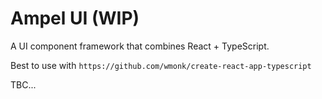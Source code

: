 # Ampel UI (WIP)

A UI component framework that combines React + TypeScript.

Best to use with `https://github.com/wmonk/create-react-app-typescript`

TBC...

